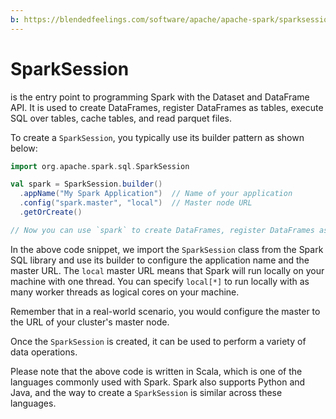```yaml
---
b: https://blendedfeelings.com/software/apache/apache-spark/sparksession.md
---
```


# SparkSession
is the entry point to programming Spark with the Dataset and DataFrame API. It is used to create DataFrames, register DataFrames as tables, execute SQL over tables, cache tables, and read parquet files.

To create a `SparkSession`, you typically use its builder pattern as shown below:

```scala
import org.apache.spark.sql.SparkSession

val spark = SparkSession.builder()
  .appName("My Spark Application")  // Name of your application
  .config("spark.master", "local")  // Master node URL
  .getOrCreate()

// Now you can use `spark` to create DataFrames, register DataFrames as tables, etc.
```

In the above code snippet, we import the `SparkSession` class from the Spark SQL library and use its builder to configure the application name and the master URL. The `local` master URL means that Spark will run locally on your machine with one thread. You can specify `local[*]` to run locally with as many worker threads as logical cores on your machine.

Remember that in a real-world scenario, you would configure the master to the URL of your cluster's master node.

Once the `SparkSession` is created, it can be used to perform a variety of data operations.

Please note that the above code is written in Scala, which is one of the languages commonly used with Spark. Spark also supports Python and Java, and the way to create a `SparkSession` is similar across these languages.